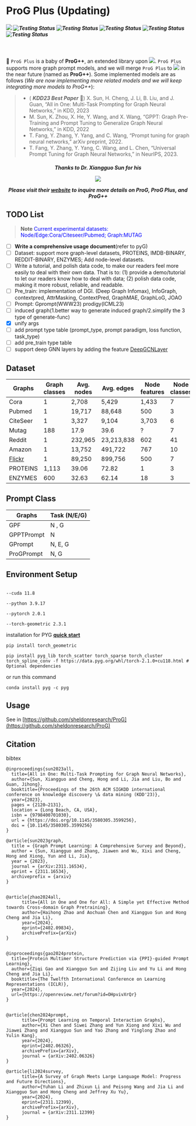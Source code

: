 <h1 align='left'>
ProG Plus (Updating)
</h1>


<h5 align="left">

![](https://img.shields.io/badge/Latest_version-v0.1.5-red)
![Testing Status](https://img.shields.io/badge/docs-in_progress-green)
![Testing Status](https://img.shields.io/badge/pypi_package-in_progress-green)
![Testing Status](https://img.shields.io/badge/PyTorch-v2.0.1-red)
![Testing Status](https://img.shields.io/badge/license-MIT-blue)
![Testing Status](https://img.shields.io/badge/python->=3.9-red)

</h5>

<br>

🌟 ``ProG Plus`` is a baby of **ProG++**, an extended library upon [![](https://img.shields.io/badge/ProG-red)](https://github.com/sheldonresearch/ProG). ``ProG Plus`` supports more graph prompt models, and we will merge ``ProG Plus`` to [![](https://img.shields.io/badge/ProG-red)](https://github.com/sheldonresearch/ProG) in the near future (named as **ProG++**). Some implemented models are as follows (_We are now implementing more related models and we will keep integrating more models to ProG++_):  
>- ( _**KDD23 Best Paper**_ 🌟)  X. Sun, H. Cheng, J. Li, B. Liu, and J. Guan, “All in One: Multi-Task Prompting for Graph Neural Networks,” in KDD, 2023
>- M. Sun, K. Zhou, X. He, Y. Wang, and X. Wang, “GPPT: Graph Pre-Training and Prompt Tuning to Generalize Graph Neural Networks,” in KDD, 2022
>- T. Fang, Y. Zhang, Y. Yang, and C. Wang, “Prompt tuning for graph neural networks,” arXiv preprint, 2022.
>- T. Fang, Y. Zhang, Y. Yang, C. Wang, and L. Chen, “Universal Prompt Tuning for Graph Neural Networks,” in NeurIPS, 2023.


<h5 align='center'>
  
Thanks to Dr. Xiangguo Sun for his

[![](https://img.shields.io/badge/Python_Library-ProG-red)](https://github.com/sheldonresearch/ProG)

Please visit their [website](https://github.com/sheldonresearch/ProG) to inquire more details on **ProG**, **ProG Plus**, and **ProG++**

</h5>

## TODO List

> **Note**
> <span style="color:blue"> Current experimental datasets: Node/Edge:Cora/Citeseer/Pubmed; Graph:MUTAG</span>

- [ ] **Write a comprehensive usage document**(refer to pyG)
- [ ] Dataset:  support more  graph-level datasets, PROTEINS, IMDB-BINARY, REDDIT-BINARY, ENZYMES; Add node-level datasets.
- [ ] Write a tutorial, and polish data code, to make our readers feel more easily to deal with their own data. That is to: (1) provide a demo/tutorial to let our readers know how to deal with data; (2) polish data code, making it more robust, reliable, and readable.  
- [ ] Pre_train: implementation of DGI. (Deep Graph Infomax), InfoGraph, contextpred, AttrMasking, ContextPred, GraphMAE, GraphLoG, JOAO
- [ ] Prompt: Gprompt(WWW23) prodigy(ICML23)
- [ ] induced graph(1.better way to generate induced graph/2.simplify the 3 type of generate-func)
- [x] unify args
- [ ] add prompt type table (prompt_type, prompt paradigm, loss function, task_type)
- [ ] add pre_train type table
- [ ] support deep GNN layers by adding the feature [DeepGCNLayer](https://pytorch-geometric.readthedocs.io/en/latest/generated/torch_geometric.nn.models.DeepGCNLayer.html#torch_geometric.nn.models.DeepGCNLayer)
      
## Dataset

| Graphs    | Graph classes | Avg. nodes | Avg. edges | Node features | Node classes | Task (N/E/G) |
|-----------|---------------|------------|------------|---------------|--------------|------------|
| Cora      | 1             | 2,708      | 5,429      | 1,433         | 7            |N           |
| Pubmed    | 1             |19,717      | 88,648     | 500           | 3            |N           |
| CiteSeer  | 1             | 3,327      | 9,104      | 3,703         | 6            |N           |
| Mutag     | 188           | 17.9       | 39.6       | ?             | 7            |N           |
| Reddit    | 1             | 232,965    | 23,213,838 | 602           | 41           |N           |
| Amazon    | 1             | 13,752     | 491,722    | 767           | 10           |N           |
| [Flickr](https://snap.stanford.edu/data/web-flickr.html)    | 1             | 89,250     | 899,756    | 500           | 7            | N          |
| PROTEINS  | 1,113         | 39.06      | 72.82      | 1             | 3            | N, G       |
| ENZYMES   | 600           | 32.63      | 62.14      | 18            | 3            | N, G       |

## Prompt Class
| Graphs    | Task (N/E/G)|
|-----------|------------|
| GPF       |    N , G   |
| GPPTPrompt|      N     |
| GPrompt   |   N, E, G  |
| ProGPrompt|   N,    G  |


## Environment Setup
```shell

--cuda 11.8

--python 3.9.17 

--pytorch 2.0.1 

--torch-geometric 2.3.1
```

installation for PYG **[quick start](https://pytorch-geometric.readthedocs.io/en/latest/install/installation.html)**

```shell
pip install torch_geometric

pip install pyg_lib torch_scatter torch_sparse torch_cluster torch_spline_conv -f https://data.pyg.org/whl/torch-2.1.0+cu118.html # Optional dependencies

```
or run this command
```shell
conda install pyg -c pyg
```
## Usage

See in [https://github.com/sheldonresearch/ProG](https://github.com/sheldonresearch/ProG)

## Citation

bibtex

```
@inproceedings{sun2023all,
  title={All in One: Multi-Task Prompting for Graph Neural Networks},
  author={Sun, Xiangguo and Cheng, Hong and Li, Jia and Liu, Bo and Guan, Jihong},
  booktitle={Proceedings of the 26th ACM SIGKDD international conference on knowledge discovery \& data mining (KDD'23)},
  year={2023},
  pages = {2120–2131},
  location = {Long Beach, CA, USA},
  isbn = {9798400701030},
  url = {https://doi.org/10.1145/3580305.3599256},
  doi = {10.1145/3580305.3599256}
}

@article{sun2023graph,
  title = {Graph Prompt Learning: A Comprehensive Survey and Beyond},
  author = {Sun, Xiangguo and Zhang, Jiawen and Wu, Xixi and Cheng, Hong and Xiong, Yun and Li, Jia},
  year = {2023},
  journal = {arXiv:2311.16534},
  eprint = {2311.16534},
  archiveprefix = {arxiv}
}


@article{zhao2024all,
      title={All in One and One for All: A Simple yet Effective Method towards Cross-domain Graph Pretraining}, 
      author={Haihong Zhao and Aochuan Chen and Xiangguo Sun and Hong Cheng and Jia Li},
      year={2024},
      eprint={2402.09834},
      archivePrefix={arXiv}
}


@inproceedings{gao2024protein,
  title={Protein Multimer Structure Prediction via {PPI}-guided Prompt Learning},
  author={Ziqi Gao and Xiangguo Sun and Zijing Liu and Yu Li and Hong Cheng and Jia Li},
  booktitle={The Twelfth International Conference on Learning Representations (ICLR)},
  year={2024},
  url={https://openreview.net/forum?id=OHpvivXrQr}
}


@article{chen2024prompt,
      title={Prompt Learning on Temporal Interaction Graphs}, 
      author={Xi Chen and Siwei Zhang and Yun Xiong and Xixi Wu and Jiawei Zhang and Xiangguo Sun and Yao Zhang and Yinglong Zhao and Yulin Kang},
      year={2024},
      eprint={2402.06326},
      archivePrefix={arXiv},
      journal = {arXiv:2402.06326}
}

@article{li2024survey,
      title={A Survey of Graph Meets Large Language Model: Progress and Future Directions}, 
      author={Yuhan Li and Zhixun Li and Peisong Wang and Jia Li and Xiangguo Sun and Hong Cheng and Jeffrey Xu Yu},
      year={2024},
      eprint={2311.12399},
      archivePrefix={arXiv},
      journal = {arXiv:2311.12399}
}


```
